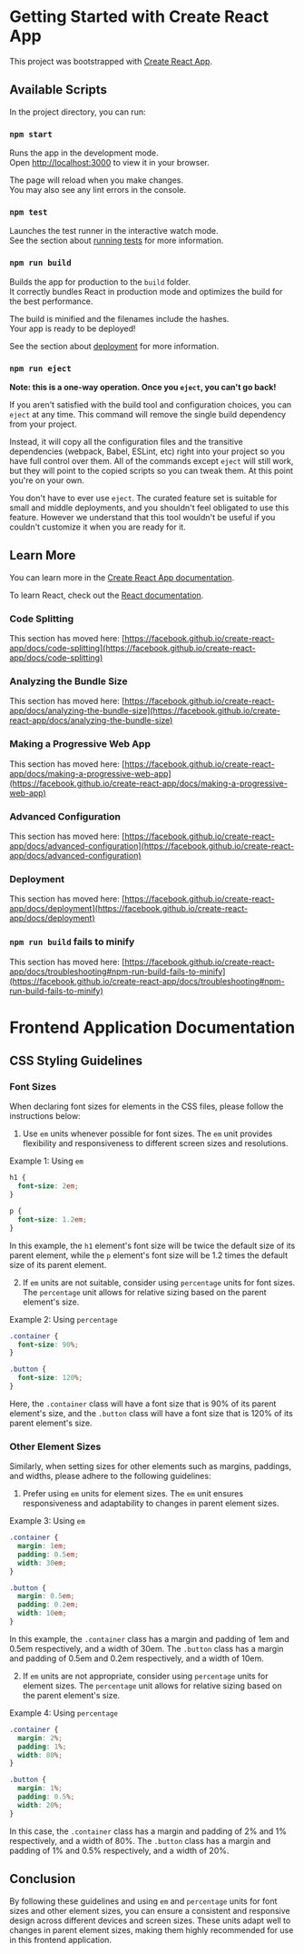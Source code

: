 # Getting Started with Create React App

This project was bootstrapped with [Create React App](https://github.com/facebook/create-react-app).

## Available Scripts

In the project directory, you can run:

### `npm start`

Runs the app in the development mode.\
Open [http://localhost:3000](http://localhost:3000) to view it in your browser.

The page will reload when you make changes.\
You may also see any lint errors in the console.

### `npm test`

Launches the test runner in the interactive watch mode.\
See the section about [running tests](https://facebook.github.io/create-react-app/docs/running-tests) for more information.

### `npm run build`

Builds the app for production to the `build` folder.\
It correctly bundles React in production mode and optimizes the build for the best performance.

The build is minified and the filenames include the hashes.\
Your app is ready to be deployed!

See the section about [deployment](https://facebook.github.io/create-react-app/docs/deployment) for more information.

### `npm run eject`

**Note: this is a one-way operation. Once you `eject`, you can't go back!**

If you aren't satisfied with the build tool and configuration choices, you can `eject` at any time. This command will remove the single build dependency from your project.

Instead, it will copy all the configuration files and the transitive dependencies (webpack, Babel, ESLint, etc) right into your project so you have full control over them. All of the commands except `eject` will still work, but they will point to the copied scripts so you can tweak them. At this point you're on your own.

You don't have to ever use `eject`. The curated feature set is suitable for small and middle deployments, and you shouldn't feel obligated to use this feature. However we understand that this tool wouldn't be useful if you couldn't customize it when you are ready for it.

## Learn More

You can learn more in the [Create React App documentation](https://facebook.github.io/create-react-app/docs/getting-started).

To learn React, check out the [React documentation](https://reactjs.org/).

### Code Splitting

This section has moved here: [https://facebook.github.io/create-react-app/docs/code-splitting](https://facebook.github.io/create-react-app/docs/code-splitting)

### Analyzing the Bundle Size

This section has moved here: [https://facebook.github.io/create-react-app/docs/analyzing-the-bundle-size](https://facebook.github.io/create-react-app/docs/analyzing-the-bundle-size)

### Making a Progressive Web App

This section has moved here: [https://facebook.github.io/create-react-app/docs/making-a-progressive-web-app](https://facebook.github.io/create-react-app/docs/making-a-progressive-web-app)

### Advanced Configuration

This section has moved here: [https://facebook.github.io/create-react-app/docs/advanced-configuration](https://facebook.github.io/create-react-app/docs/advanced-configuration)

### Deployment

This section has moved here: [https://facebook.github.io/create-react-app/docs/deployment](https://facebook.github.io/create-react-app/docs/deployment)

### `npm run build` fails to minify

This section has moved here: [https://facebook.github.io/create-react-app/docs/troubleshooting#npm-run-build-fails-to-minify](https://facebook.github.io/create-react-app/docs/troubleshooting#npm-run-build-fails-to-minify)


# Frontend Application Documentation

## CSS Styling Guidelines

### Font Sizes

When declaring font sizes for elements in the CSS files, please follow the instructions below:

1. Use `em` units whenever possible for font sizes. The `em` unit provides flexibility and responsiveness to different screen sizes and resolutions.

Example 1: Using `em`

```css
h1 {
  font-size: 2em;
}

p {
  font-size: 1.2em;
}
```

In this example, the `h1` element's font size will be twice the default size of its parent element, while the `p` element's font size will be 1.2 times the default size of its parent element.

2. If `em` units are not suitable, consider using `percentage` units for font sizes. The `percentage` unit allows for relative sizing based on the parent element's size.

Example 2: Using `percentage`

```css
.container {
  font-size: 90%;
}

.button {
  font-size: 120%;
}
```

Here, the `.container` class will have a font size that is 90% of its parent element's size, and the `.button` class will have a font size that is 120% of its parent element's size.

### Other Element Sizes

Similarly, when setting sizes for other elements such as margins, paddings, and widths, please adhere to the following guidelines:

1. Prefer using `em` units for element sizes. The `em` unit ensures responsiveness and adaptability to changes in parent element sizes.

Example 3: Using `em`

```css
.container {
  margin: 1em;
  padding: 0.5em;
  width: 30em;
}

.button {
  margin: 0.5em;
  padding: 0.2em;
  width: 10em;
}
```

In this example, the `.container` class has a margin and padding of 1em and 0.5em respectively, and a width of 30em. The `.button` class has a margin and padding of 0.5em and 0.2em respectively, and a width of 10em.

2. If `em` units are not appropriate, consider using `percentage` units for element sizes. The `percentage` unit allows for relative sizing based on the parent element's size.

Example 4: Using `percentage`

```css
.container {
  margin: 2%;
  padding: 1%;
  width: 80%;
}

.button {
  margin: 1%;
  padding: 0.5%;
  width: 20%;
}
```

In this case, the `.container` class has a margin and padding of 2% and 1% respectively, and a width of 80%. The `.button` class has a margin and padding of 1% and 0.5% respectively, and a width of 20%.

## Conclusion

By following these guidelines and using `em` and `percentage` units for font sizes and other element sizes, you can ensure a consistent and responsive design across different devices and screen sizes. These units adapt well to changes in parent element sizes, making them highly recommended for use in this frontend application.